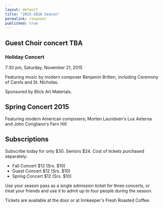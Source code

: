```yaml
---
layout: default
title: "2015-2016 Season"
permalink: /season/
published: true
---
```




## Guest Choir concert TBA

### Holiday Concert
7:30 pm, Saturday, November 21, 2015  

Featuring music by modern composer Benjamin Britten, including Ceremony of Carols and St. Nicholas.

Sponsored by Blick Art Materials.

## Spring Concert 2015

Featuring modern American composers; Morten Lauridsen's Lux Aeterna and John Corigliano's Fern Hill 

## Subscriptions
Subscribe today for only $30. Seniors $24.
Cost of tickets purchased separately:

* Fall Concert $12 (Srs. $10)
* Guest Concert $12 (Srs. $10)
* Spring Concert $12 (Srs. $10)

Use your season pass as a single admission ticket for three concerts, or treat your friends and use it to admit up to four people during the season.

Tickets are available at the door or at Innkeeper's Fresh Roasted Coffee.
